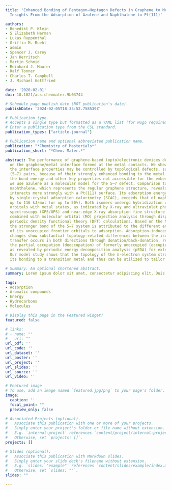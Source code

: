```yaml
---
title: 'Enhanced Bonding of Pentagon–Heptagon Defects in Graphene to Metal Surfaces:
  Insights From the Adsorption of Azulene and Naphthalene to Pt(111)'

authors:
- Benedikt P. Klein
- S Elizabeth Harman
- Lukas Ruppenthal
- Griffin M. Ruehl
- admin
- Spencer J. Carey
- Jan Herritsch
- Martin Schmid
- Reinhard J. Maurer
- Ralf Tonner
- Charles T. Campbell
- J. Michael Gottfried

date: '2020-02-01'
doi: 10.1021/acs.chemmater.9b03744

# Schedule page publish date (NOT publication's date).
publishDate: '2024-02-05T18:35:52.758539Z'

# Publication type.
# Accepts a single type but formatted as a YAML list (for Hugo requirements).
# Enter a publication type from the CSL standard.
publication_types: ["article-journal"]

# Publication name and optional abbreviated publication name.
publication: "*Chemistry of Masterials*"
publication_short: "*Chem. Mater.*"

abstract: The performance of graphene-based (opto)electronic devices depends critically
  on the graphene/metal interface formed at the metal contacts. We show here that
  the interface properties may be controlled by topological defects, such as the pentagon–heptagon
  (5–7) pairs, because of their strongly enhanced bonding to the metal. To measure
  the bond energy and other key properties not accessible for the embedded defects,
  we use azulene as a molecular model for the 5–7 defect. Comparison to its isomer
  naphthalene, which represents the regular graphene structure, reveals that azulene
  interacts more strongly with a Pt(111) surface. Its adsorption energy, as measured
  by single-crystal adsorption calorimetry (SCAC), exceeds that of naphthalene by
  up to 116 kJ/mol (or up to 50%). Both isomers undergo hybridization of their frontier
  orbitals with metal states, as indicated by X-ray and ultraviolet photoelectron
  spectroscopy (XPS/UPS) and near-edge X-ray absorption fine structure (NEXAFS) spectroscopy
  combined with molecular orbital (MO) projection analysis through dispersion-corrected,
  periodic density functional theory (DFT) calculations. Based on the NEXAFS/DFT analysis,
  the stronger bond of the 5–7 system is attributed to the different energetic response
  of its unoccupied frontier orbitals to adsorption. Adsorption-induced bond-length
  changes show substantial topology-related differences between the isomers. Electron
  transfer occurs in both directions through donation/back-donation, resulting in
  the partial occupation (deoccupation) of formerly unoccupied (occupied) orbitals,
  as revealed by periodic energy decomposition analysis (pEDA) for extended systems.
  Our model study shows that the topology of the π-electron system strongly affects
  its bonding to a transition metal and thus can be utilized to tailor interface properties.

# Summary. An optional shortened abstract.
summary: Lorem ipsum dolor sit amet, consectetur adipiscing elit. Duis posuere tellus ac convallis placerat. Proin tincidunt magna sed ex sollicitudin condimentum.

tags:
- Adsorption
- Aromatic compounds
- Energy
- Hydrocarbons
- Molecules

# Display this page in the Featured widget?
featured: false

# links:
# - name: ""
#   url: ""
url_pdf: ''
url_code: ''
url_dataset: ''
url_poster: ''
url_project: ''
url_slides: ''
url_source: ''
url_video: ''

# Featured image
# To use, add an image named `featured.jpg/png` to your page's folder. 
image:
  caption: ''
  focal_point: ""
  preview_only: false

# Associated Projects (optional).
#   Associate this publication with one or more of your projects.
#   Simply enter your project's folder or file name without extension.
#   E.g. `internal-project` references `content/project/internal-project/index.md`.
#   Otherwise, set `projects: []`.
projects: []

# Slides (optional).
#   Associate this publication with Markdown slides.
#   Simply enter your slide deck's filename without extension.
#   E.g. `slides: "example"` references `content/slides/example/index.md`.
#   Otherwise, set `slides: ""`.
slides: ""

---
```

